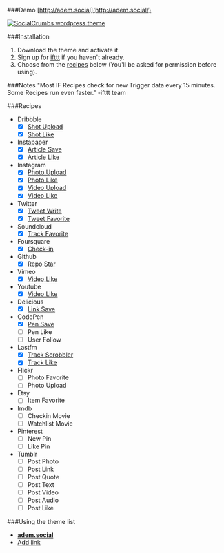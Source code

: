 ###Demo
[http://adem.social](http://adem.social/)

[![SocialCrumbs wordpress theme](http://d.pr/i/11xR1+)](http://adem.social/)

###Installation
1. Download the theme and activate it.
2. Sign up for [ifttt](http://ifttt.com/) if you haven't already.
3. Choose from the [recipes](https://github.com/ademilter/socialcrumbs/blob/master/README.md#recipes) below (You'll be asked for permission before using).

###Notes
"Most IF Recipes check for new Trigger data every 15 minutes. Some Recipes run even faster." -ifttt team

###Recipes
- Dribbble
  - [x] [Shot Upload](https://ifttt.com/recipes/189361)
  - [x] [Shot Like](https://ifttt.com/recipes/189352)
- Instapaper
  - [x] [Article Save](https://ifttt.com/recipes/189339)
  - [x] [Article Like](https://ifttt.com/recipes/190227)
- Instagram
  - [x] [Photo Upload](https://ifttt.com/recipes/189365)
  - [x] [Photo Like](https://ifttt.com/recipes/189358)
  - [x] [Video Upload](https://ifttt.com/recipes/189364)
  - [x] [Video Like](https://ifttt.com/recipes/189353)
- Twitter
  - [x] [Tweet Write](https://ifttt.com/recipes/189363)
  - [x] [Tweet Favorite](https://ifttt.com/recipes/189331)
- Soundcloud
  - [x] [Track Favorite](https://ifttt.com/recipes/189355)
- Foursquare
  - [x] [Check-in](https://ifttt.com/recipes/189360)
- Github
  - [x] [Repo Star](https://ifttt.com/recipes/189334)
- Vimeo
  - [x] [Video Like](https://ifttt.com/recipes/189329)
- Youtube
  - [x] [Video Like](https://ifttt.com/recipes/306440)
- Delicious
  - [x] [Link Save](https://ifttt.com/recipes/306439)
- CodePen
  - [x] [Pen Save](https://ifttt.com/recipes/306538)
  - [ ] Pen Like
  - [ ] User Follow
- Lastfm
  - [x] [Track Scrobbler](https://ifttt.com/recipes/306512)
  - [x] [Track Like](https://ifttt.com/recipes/306513)
- Flickr
  - [ ] Photo Favorite
  - [ ] Photo Upload
- Etsy
  - [ ] Item Favorite
- Imdb
  - [ ] Checkin Movie
  - [ ] Watchlist Movie
- Pinterest
  - [ ] New Pin
  - [ ] Like Pin
- Tumblr
  - [ ] Post Photo
  - [ ] Post Link
  - [ ] Post Quote
  - [ ] Post Text
  - [ ] Post Video
  - [ ] Post Audio
  - [ ] Post Like

###Using the theme list
- **[adem.social](http://adem.social/)**
- [Add link](https://github.com/ademilter/socialcrumbs/issues/1)

